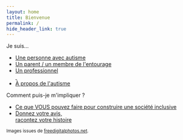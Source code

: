 ```yaml
---
layout: home
title: Bienvenue
permalink: /
hide_header_link: true
---
```



<div id="iam">
<p>Je suis…</p>

<ul id="iamlist">
 <li><a href="/je-suis-une-personne-avec-autisme" id="personal">Une personne avec autisme</a></li>
 <li><a href="/je-suis-un-parent-membre-de-l-entourage" id="parent">Un parent / un membre de l'entourage</a></li>
 <li><a href="/je-suis-un-professionnel" id="professional">Un professionnel<br />&nbsp;</a></li>
 <li><a href="/autisme" id="autisme">À propos de l'autisme<br /></a></li>
</ul>
</div>


<div id="involved">
<p>Comment puis-je m'impliquer&nbsp;?</p>

<ul id="involvedlist">
 <li><a href="/construire-une-societe-inclusive" id="construire-une-societe-inclusive">Ce que VOUS pouvez faire pour construire une société inclusive</a></li>
 <li><a href="/ce-que-vous-pouvez-faire-pour-nous" id="prenez-la-parole">Donnez votre avis,<br />racontez votre histoire</a></li>
</ul>
</div>

<small>Images issues de <a href="http://www.freedigitalphotos.net">freedigitalphotos.net</a>.</small>



